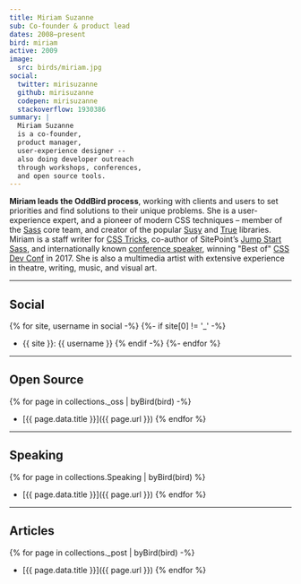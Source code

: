```yaml
---
title: Miriam Suzanne
sub: Co-founder & product lead
dates: 2008–present
bird: miriam
active: 2009
image:
  src: birds/miriam.jpg
social:
  twitter: mirisuzanne
  github: mirisuzanne
  codepen: mirisuzanne
  stackoverflow: 1930386
summary: |
  Miriam Suzanne
  is a co-founder,
  product manager,
  user-experience designer --
  also doing developer outreach
  through workshops, conferences,
  and open source tools.
---
```


**Miriam leads the OddBird process**,
working with clients and users to set priorities
and find solutions to their unique problems.
She is a user-experience expert,
and a pioneer of modern CSS techniques –
member of the [Sass][sass] core team,
and creator of the popular [Susy][susy]
and [True][true] libraries.
Miriam is a staff writer for [CSS Tricks][tricks],
co-author of SitePoint’s [Jump Start Sass][jss],
and internationally known
[conference speaker][speaking],
winning "Best of" [CSS Dev Conf][dev] in 2017.
She is also a multimedia artist
with extensive experience in theatre,
writing, music, and visual art.

[sass]: https://sass-lang.com
[susy]: /susy/
[true]: /true/
[tricks]: http://css-tricks.com
[jss]: https://www.sitepoint.com/premium/books/jump-start-sass
[speaking]: /services/speaking/
[dev]: https://blog.cssdevconf.com/slides-and-resources-from-css-dev-conf-2017-new-orleans-8e2a5edb06b0#2b07

------

## Social

{% for site, username in social -%}
{%- if site[0] != '_' -%}
- {{ site }}: {{ username }}
{% endif -%}
{%- endfor %}

------

## Open Source

{% for page in collections._oss | byBird(bird) -%}
- [{{ page.data.title }}]({{ page.url }})
{% endfor %}

------

## Speaking

{% for page in collections.Speaking | byBird(bird) %}
- [{{ page.data.title }}]({{ page.url }})
{% endfor %}

------

## Articles

{% for page in collections._post | byBird(bird) -%}
- [{{ page.data.title }}]({{ page.url }})
{% endfor %}

